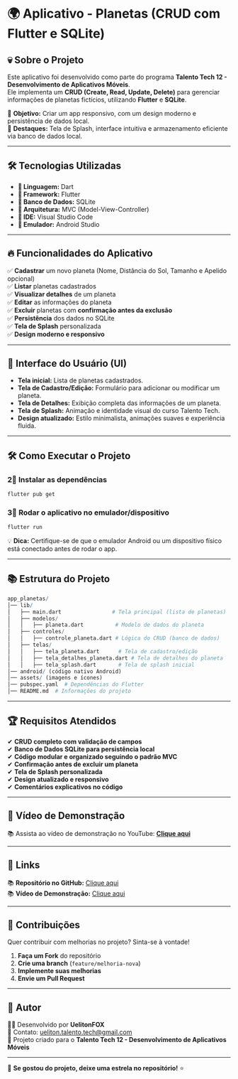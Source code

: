 # 🌍 Aplicativo - Planetas (CRUD com Flutter e SQLite)

## 💀 Sobre o Projeto
Este aplicativo foi desenvolvido como parte do programa **Talento Tech 12 - Desenvolvimento de Aplicativos Móveis**.  
Ele implementa um **CRUD (Create, Read, Update, Delete)** para gerenciar informações de planetas fictícios, utilizando **Flutter** e **SQLite**.  

🔹 **Objetivo:** Criar um app responsivo, com um design moderno e persistência de dados local.  
🔹 **Destaques:** Tela de Splash, interface intuitiva e armazenamento eficiente via banco de dados local.

---

## 🛠️ Tecnologias Utilizadas
- **📌 Linguagem:** Dart
- **📌 Framework:** Flutter
- **📌 Banco de Dados:** SQLite
- **📌 Arquitetura:** MVC (Model-View-Controller)
- **📌 IDE:** Visual Studio Code
- **📌 Emulador:** Android Studio

---

## 🔥 Funcionalidades do Aplicativo
✅ **Cadastrar** um novo planeta (Nome, Distância do Sol, Tamanho e Apelido opcional)  
✅ **Listar** planetas cadastrados  
✅ **Visualizar detalhes** de um planeta  
✅ **Editar** as informações do planeta  
✅ **Excluir** planetas com **confirmação antes da exclusão**  
✅ **Persistência** dos dados no SQLite  
✅ **Tela de Splash** personalizada  
✅ **Design moderno e responsivo**  

---

## 🎨 Interface do Usuário (UI)
- **Tela inicial:** Lista de planetas cadastrados.
- **Tela de Cadastro/Edição:** Formulário para adicionar ou modificar um planeta.
- **Tela de Detalhes:** Exibição completa das informações de um planeta.
- **Tela de Splash:** Animação e identidade visual do curso Talento Tech.
- **Design atualizado:** Estilo minimalista, animações suaves e experiência fluida.

---

## 🛠️ Como Executar o Projeto

### **2⃣ Instalar as dependências**
```bash
flutter pub get
```

### **3⃣ Rodar o aplicativo no emulador/dispositivo**
```bash
flutter run
```
💡 **Dica:** Certifique-se de que o emulador Android ou um dispositivo físico está conectado antes de rodar o app.

---

## 📚 Estrutura do Projeto
```r
app_planetas/
│── lib/
│   ├── main.dart                # Tela principal (lista de planetas)
│   ├── modelos/
│   │   ├── planeta.dart          # Modelo de dados do planeta
│   ├── controles/
│   │   ├── controle_planeta.dart # Lógica do CRUD (banco de dados)
│   ├── telas/
│   │   ├── tela_planeta.dart      # Tela de cadastro/edição
│   │   ├── tela_detalhes_planeta.dart # Tela de detalhes do planeta
│   │   ├── tela_splash.dart       # Tela de splash inicial
│── android/ (código nativo Android)
│── assets/ (imagens e ícones)
│── pubspec.yaml  # Dependências do Flutter
│── README.md  # Informações do projeto
```

---

## 🏆 Requisitos Atendidos
✔ **CRUD completo com validação de campos**  
✔ **Banco de Dados SQLite para persistência local**  
✔ **Código modular e organizado seguindo o padrão MVC**  
✔ **Confirmação antes de excluir um planeta**  
✔ **Tela de Splash personalizada**  
✔ **Design atualizado e responsivo**  
✔ **Comentários explicativos no código**  

---

## 🎦 Vídeo de Demonstração
📚 Assista ao vídeo de demonstração no YouTube: **[Clique aqui](https://youtube.com/seu-video)**

---

## 📎 Links
📚 **Repositório no GitHub:** [Clique aqui](https://github.com/seu-usuario/app_planetas)  
📚 **Vídeo de Demonstração:** [Clique aqui](https://youtube.com/seu-video)  

---

## 🤝 Contribuições
Quer contribuir com melhorias no projeto? Sinta-se à vontade!  
1. **Faça um Fork** do repositório  
2. **Crie uma branch** (`feature/melhoria-nova`)  
3. **Implemente suas melhorias**  
4. **Envie um Pull Request**  

---

## 📌 Autor
👨‍💻 Desenvolvido por **UelitonFOX**  
📧 Contato: [ueliton.talento.tech@gmail.com](mailto:seu-email@email.com)  
🚀 Projeto criado para o **Talento Tech 12 - Desenvolvimento de Aplicativos Móveis**  

---

🌟 **Se gostou do projeto, deixe uma estrela no repositório!** ⭐

